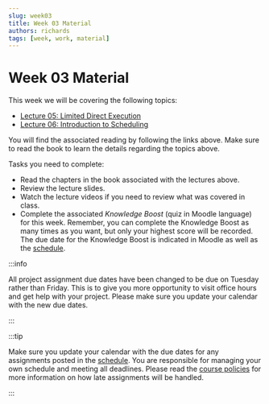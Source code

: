 ```yaml
---
slug: week03
title: Week 03 Material
authors: richards
tags: [week, work, material]
---
```


# Week 03 Material

This week we will be covering the following topics:

- [Lecture 05: Limited Direct Execution](pathname:///docs/lectures/limited-direct)
- [Lecture 06: Introduction to Scheduling](pathname:///docs/lectures/intro-cpu-sched)

You will find the associated reading by following the links above. Make sure to read the book to learn the details regarding the topics above.

Tasks you need to complete:

- Read the chapters in the book associated with the lectures above.
- Review the lecture slides.
- Watch the lecture videos if you need to review what was covered in class.
- Complete the associated *Knowledge Boost* (quiz in Moodle language) for this week. Remember, you can complete the Knowledge Boost as many times as you want, but only your highest score will be recorded. The due date for the Knowledge Boost is indicated in Moodle as well as the [schedule](pathname:///docs/information/schedule/#knowledge-boosts).

:::info

All project assignment due dates have been changed to be due on Tuesday rather than Friday. This is to give you more opportunity to visit office hours and get help with your project. Please make sure you update your calendar with the new due dates.

:::

:::tip

Make sure you update your calendar with the due dates for any assignments posted in the [schedule](pathname:///docs/information/schedule). You are responsible for managing your own schedule and meeting all deadlines. Please read the [course policies](pathname:///docs/information/syllabus/#assignment-submission) for more information on how late assignments will be handled.

:::
